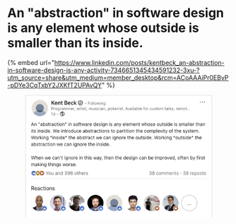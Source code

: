 # An "abstraction" in software design is any element whose outside is smaller than its inside.

{% embed url="https://www.linkedin.com/posts/kentbeck_an-abstraction-in-software-design-is-any-activity-7346651345434591232-3xu-?utm_source=share&utm_medium=member_desktop&rcm=ACoAAAiPr0EBvP-pDYe3CqTxbY2JXKfT2UPAvQY" %}

<figure><img src="../../.gitbook/assets/image (1) (1) (1).png" alt=""><figcaption></figcaption></figure>
